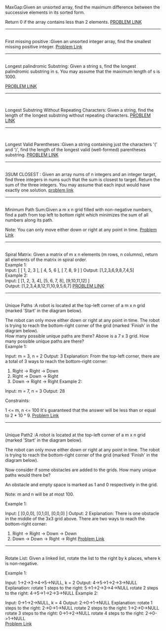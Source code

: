 MaxGap:Given an unsorted array, find the maximum difference between the successive elements in its sorted form.

Return 0 if the array contains less than 2 elements.
<a href="https://leetcode.com/problems/maximum-gap/">PROBLEM LINK</a>
<hr>
<br>
First missing positive :Given an unsorted integer array, find the smallest missing positive integer.
<a href="https://leetcode.com/problems/first-missing-positive/">Problem Link</a>
<hr>
<br>
Longest palindromic Substring: Given a string s, find the longest palindromic substring in s. You may assume that the maximum length of s is 1000.

<a href="https://leetcode.com/problems/longest-palindromic-substring/">PROBLEM LINK</a>
<hr>
<br>

 Longest Substring Without Repeating Characters: Given a string, find the length of the longest substring without repeating characters.
 <a href="https://leetcode.com/problems/longest-substring-without-repeating-characters/">PROBLEM LINK</a>
<hr>
<br>

Longest Valid Parentheses :Given a string containing just the characters '(' and ')', find the length of the longest valid (well-formed) parentheses substring.
<a href="https://leetcode.com/problems/longest-valid-parentheses/">PROBLEM LINK</a>

<hr>
<br>
3SUM CLOSEST : Given an array nums of n integers and an integer target, find three integers in nums such that the sum is closest to target. Return the sum of the three integers. You may assume that each input would have exactly one solution.
<a href="https://leetcode.com/problems/3sum-closest/">problem link</a>
<hr>
<br>
Minimum Path Sum:Given a m x n grid filled with non-negative numbers, find a path from top left to bottom right which minimizes the sum of all numbers along its path.

Note: You can only move either down or right at any point in time.
<a href="https://leetcode.com/problems/minimum-path-sum/">Problem Link</a>
<hr>
<br>
Spiral Matrix: Given a matrix of m x n elements (m rows, n columns), return all elements of the matrix in spiral order.
<br>
Example 1:
<br>
Input:
[
 [ 1, 2, 3 ],
 [ 4, 5, 6 ],
 [ 7, 8, 9 ]
]
Output: [1,2,3,6,9,8,7,4,5]
<br>
Example 2:
<br>
Input:
[
  [1, 2, 3, 4],
  [5, 6, 7, 8],
  [9,10,11,12]
]
<br>
Output: [1,2,3,4,8,12,11,10,9,5,6,7]
<a href="https://leetcode.com/problems/spiral-matrix/">PROBLEM LINK</a>
<hr>
<br>
Unique Paths :A robot is located at the top-left corner of a m x n grid (marked 'Start' in the diagram below).

The robot can only move either down or right at any point in time. The robot is trying to reach the bottom-right corner of the grid (marked 'Finish' in the diagram below).
<br>
How many possible unique paths are there?
Above is a 7 x 3 grid. How many possible unique paths are there?
<br>
Example 1:

Input: m = 3, n = 2
Output: 3
Explanation:
From the top-left corner, there are a total of 3 ways to reach the bottom-right corner:
1. Right -> Right -> Down
2. Right -> Down -> Right
3. Down -> Right -> Right
Example 2:

Input: m = 7, n = 3
Output: 28
 
Constraints:

1 <= m, n <= 100
It's guaranteed that the answer will be less than or equal to 2 * 10 ^ 9.
<a href="https://leetcode.com/problems/unique-paths/">Problem Link</a>
<hr>
<br>
Unique Path2 :A robot is located at the top-left corner of a m x n grid (marked 'Start' in the diagram below).

The robot can only move either down or right at any point in time. The robot is trying to reach the bottom-right corner of the grid (marked 'Finish' in the diagram below).

Now consider if some obstacles are added to the grids. How many unique paths would there be?

An obstacle and empty space is marked as 1 and 0 respectively in the grid.

Note: m and n will be at most 100.

Example 1:

Input:
[
  [0,0,0],
  [0,1,0],
  [0,0,0]
]
Output: 2
Explanation:
There is one obstacle in the middle of the 3x3 grid above.
There are two ways to reach the bottom-right corner:
1. Right -> Right -> Down -> Down
2. Down -> Down -> Right -> Right
<a href="https://leetcode.com/problems/unique-paths-ii/">Problem Link</a>
<hr>
<br>
Rotate List: Given a linked list, rotate the list to the right by k places, where k is non-negative.

Example 1:

Input: 1->2->3->4->5->NULL, k = 2
Output: 4->5->1->2->3->NULL
Explanation:
rotate 1 steps to the right: 5->1->2->3->4->NULL
rotate 2 steps to the right: 4->5->1->2->3->NULL
Example 2:

Input: 0->1->2->NULL, k = 4
Output: 2->0->1->NULL
Explanation:
rotate 1 steps to the right: 2->0->1->NULL
rotate 2 steps to the right: 1->2->0->NULL
rotate 3 steps to the right: 0->1->2->NULL
rotate 4 steps to the right: 2->0->1->NULL
<br>
<a href="https://leetcode.com/problems/rotate-list/">Problem Link</a>